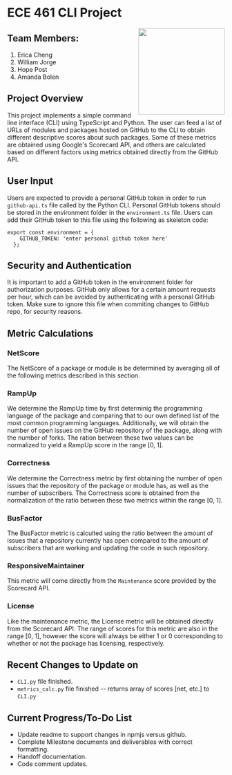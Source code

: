 # ECE 461 CLI Project

<img align="right" width="200" height="200" src="https://raw.githubusercontent.com/cheng452/ECE461/main/axolotl.png">

## Team Members:
1. Erica Cheng
2. William Jorge
3. Hope Post
4. Amanda Bolen

## Project Overview
This project implements a simple command line interface (CLI) using TypeScript and Python. The user can feed a list of URLs of modules and packages hosted on GitHub to the CLI to obtain different descriptive scores about such packages. Some of these metrics are obtained using Google's Scorecard API, and others are calculated based on different factors using metrics obtained directly from the GitHub API.

## User Input
Users are expected to provide a personal GitHub token in order to run `github-api.ts` file called by the Python CLI. Personal GitHub tokens should be stored in the environment folder in the `environment.ts` file. Users can add their GitHub token to this file using the following as skeleton code:
```
export const environment = {
    GITHUB_TOKEN: 'enter personal github token here'
  };
```

## Security and Authentication
It is important to add a GitHub token in the environment folder for authorization purposes. GitHub only allows for a certain amount requests per hour, which can be avoided by authenticating with a personal GitHub token. Make sure to ignore this file when commiting changes to GitHub repo, for security reasons.

## Metric Calculations
### NetScore
The NetScore of a package or module is be determined by averaging all of the following metrics described in this section.
### RampUp
We determine the RampUp time by first determinig the programming language of the package and comparing that to our own defined list of the most common programming languages. Additionally, we will obtain the number of open issues on the GitHub repository of the package, along with the number of forks. The ration between these two values can be normalized to yield a RampUp score in the range [0, 1].
### Correctness
We determine the Correctness metric by first obtaining the number of open issues that the repository of the package or module has, as well as the number of subscribers. The Correctness score is obtained from the normalization of the ratio between these two metrics within the range [0, 1].
### BusFactor
The BusFactor metric is calculted using the ratio between the amount of issues that a repository currently has open compared to the amount of subscribers that are working and updating the code in such repository.
### ResponsiveMaintainer
This metric will come directly from the `Maintenance` score provided by the Scorecard API.
### License
Like the maintenance metric, the License metric will be obtained directly from the Scorecard API. The range of scores for this metric are also in the range [0, 1], however the score will always be either 1 or 0 corresponding to whether or not the package has licensing, respectively.

## Recent Changes to Update on
+ `CLI.py` file finished.
+ `metrics_calc.py` file finished -- returns array of scores [net, etc.] to `CLI.py`

## Current Progress/To-Do List
+ Update readme to support changes in npmjs versus github.
+ Complete Milestone documents and deliverables with correct formatting.
+ Handoff documentation.
+ Code comment updates.
